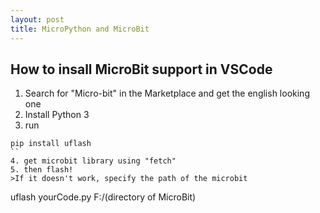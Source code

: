 ```yaml
---
layout: post
title: MicroPython and MicroBit
---
```


## How to insall MicroBit support in VSCode

1. Search for "Micro-bit" in the Marketplace and get the english looking one
2. Install Python 3
3. run
```
pip install uflash
``
4. get microbit library using "fetch"
5. then flash! 
>If it doesn't work, specify the path of the microbit
```
uflash yourCode.py F:/(directory of MicroBit)
```
